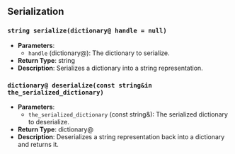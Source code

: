 ## Serialization

### `string serialize(dictionary@ handle = null)`
- **Parameters**:
  - `handle` (dictionary@): The dictionary to serialize.
- **Return Type**: string
- **Description**: Serializes a dictionary into a string representation.

### `dictionary@ deserialize(const string&in the_serialized_dictionary)`
- **Parameters**:
  - `the_serialized_dictionary` (const string&): The serialized dictionary to deserialize.
- **Return Type**: dictionary@
- **Description**: Deserializes a string representation back into a dictionary and returns it.
